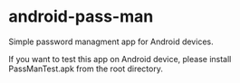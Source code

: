# android-pass-man
Simple password managment app for Android devices.

If you want to test this app on Android device, please install PassManTest.apk from the root directory.